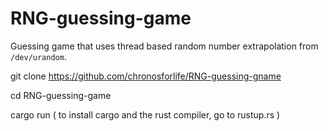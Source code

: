 # RNG-guessing-game
Guessing game that uses thread based random number extrapolation from `/dev/urandom`.

git clone https://github.com/chronosforlife/RNG-guessing-gname

cd RNG-guessing-game

cargo run ( to install cargo and the rust compiler, go to rustup.rs ) 
